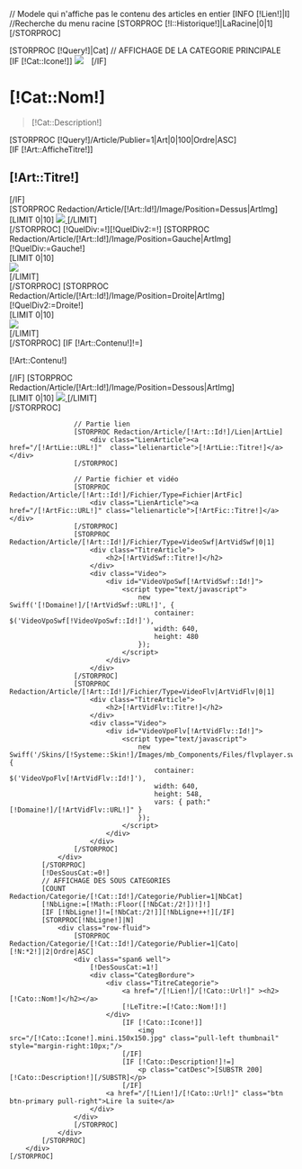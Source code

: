 // Modele qui n'affiche pas le contenu des articles en entier
[INFO [!Lien!]|I]
//Recherche du menu racine
[STORPROC [!I::Historique!]|LaRacine|0|1][/STORPROC]

<div class="row-fluid">
	[STORPROC [!Query!]|Cat]
		// AFFICHAGE DE LA CATEGORIE PRINCIPALE
		<div class="Redaction">
			<div class="well">
				[IF [!Cat::Icone!]]
					<img src="/[!Cat::Icone!].mini.300x150.jpg" class="pull-left thumbnail" style="margin-right:10px;"/>
				[/IF]
				<h1>[!Cat::Nom!]</h1>
				<blockquote>[!Cat::Description!]</blockquote>
			</div>
			[STORPROC [!Query!]/Article/Publier=1|Art|0|100|Ordre|ASC]
				<div class="Article CategBordureP well">
					[IF [!Art::AfficheTitre!]]
						<div class="TitreArticle">
							<h2>[!Art::Titre!]</h2>
						</div>
					[/IF]
					<div class="ArticleAvecImage">
						[STORPROC Redaction/Article/[!Art::Id!]/Image/Position=Dessus|ArtImg]
							<div class="ImageArticleDessusDessous">
								[LIMIT 0|10]
									<a href="/[!ArtImg::URL!]" title="[!Art::Titre!]" class="mb" rel="[[!Art::Id!]]">
										<img src="/[!ArtImg::URL!].limit.400x500.jpg" />
									</a>
								[/LIMIT]
							</div>
						[/STORPROC]
						[!QuelDiv:=!][!QuelDiv2:=!]
						[STORPROC Redaction/Article/[!Art::Id!]/Image/Position=Gauche|ArtImg]
							[!QuelDiv:=Gauche!]
							<div class="ImageArticleGauche">
								[LIMIT 0|10]
									<div>
										<a href="/[!ArtImg::URL!]" title="[!Art::Titre!]" class="mb" rel="[[!Art::Id!]]">
											<img src="/[!ArtImg::URL!].limit.150x150.jpg" />
										</a>
									</div>
								[/LIMIT]
							</div>
						[/STORPROC]
						[STORPROC Redaction/Article/[!Art::Id!]/Image/Position=Droite|ArtImg]
							[!QuelDiv2:=Droite!]
							<div class="ImageArticleDroite" >
								[LIMIT 0|10]
									<div>
										<a href="/[!ArtImg::URL!]" title="[!Art::Titre!]" class="mb" rel="[[!Art::Id!]]">
											<img src="/[!ArtImg::URL!].limit.150x150.jpg" />
										</a>
									</div>
								[/LIMIT]
							</div>
						[/STORPROC]
						[IF [!Art::Contenu!]!=]
							<p>
								[!Art::Contenu!]
							</p>
						[/IF]
						[STORPROC Redaction/Article/[!Art::Id!]/Image/Position=Dessous|ArtImg]
							<div class="ImageArticleDessusDessous">
								[LIMIT 0|10]
									<a href="/[!ArtImg::URL!]" title="[!Art::Titre!]" class="mb" rel="[[!Art::Id!]]">
										<img src="/[!ArtImg::URL!].limit.400x500.jpg" />
									</a>
								[/LIMIT]
							</div>
						[/STORPROC]
					</div>
					
					// Partie lien
					[STORPROC Redaction/Article/[!Art::Id!]/Lien|ArtLie]
						<div class="LienArticle"><a href="/[!ArtLie::URL!]"  class="lelienarticle">[!ArtLie::Titre!]</a></div>
					[/STORPROC]
	
					// Partie fichier et vidéo
					[STORPROC Redaction/Article/[!Art::Id!]/Fichier/Type=Fichier|ArtFic]
						<div class="LienArticle"><a href="/[!ArtFic::URL!]" class="lelienarticle">[!ArtFic::Titre!]</a></div>
					[/STORPROC]
					[STORPROC Redaction/Article/[!Art::Id!]/Fichier/Type=VideoSwf|ArtVidSwf|0|1]
						<div class="TitreArticle">
							<h2>[!ArtVidSwf::Titre!]</h2>
						</div>
						<div class="Video">
							<div id="VideoVpoSwf[!ArtVidSwf::Id!]">
								<script type="text/javascript">
									new Swiff('[!Domaine!]/[!ArtVidSwf::URL!]', {
										container: $('VideoVpoSwf[!VideoVpoSwf::Id!]'),
										width: 640,
										height: 480
									});
								</script>
							</div>
						</div>
					[/STORPROC]
					[STORPROC Redaction/Article/[!Art::Id!]/Fichier/Type=VideoFlv|ArtVidFlv|0|1]
						<div class="TitreArticle">
							<h2>[!ArtVidFlv::Titre!]</h2>
						</div>
						<div class="Video">
							<div id="VideoVpoFlv[!ArtVidFlv::Id!]">
								<script type="text/javascript">
									new Swiff('/Skins/[!Systeme::Skin!]/Images/mb_Components/Files/flvplayer.swf', {
										container: $('VideoVpoFlv[!ArtVidFlv::Id!]'),
										width: 640,
										height: 548,
										vars: { path:"[!Domaine!]/[!ArtVidFlv::URL!]" }
									});
								</script>	
							</div>
						</div>
					[/STORPROC]
				</div>
			[/STORPROC]
			[!DesSousCat:=0!]
			// AFFICHAGE DES SOUS CATEGORIES 
			[COUNT Redaction/Categorie/[!Cat::Id!]/Categorie/Publier=1|NbCat]
			[!NbLigne:=[!Math::Floor([!NbCat:/2!])!]!]
			[IF [!NbLigne!]!=[!NbCat:/2!]][!NbLigne++!][/IF]
			[STORPROC[!NbLigne!]|N]
				<div class="row-fluid">
					[STORPROC Redaction/Categorie/[!Cat::Id!]/Categorie/Publier=1|Cato|[!N:*2!]|2|Ordre|ASC]
					<div class="span6 well">
						[!DesSousCat:=1!]
						<div class="CategBordure">
							<div class="TitreCategorie">
								<a href="/[!Lien!]/[!Cato::Url!]" ><h2>[!Cato::Nom!]</h2></a>
								[!LeTitre:=[!Cato::Nom!]!]
							</div>
								[IF [!Cato::Icone!]]
									<img src="/[!Cato::Icone!].mini.150x150.jpg" class="pull-left thumbnail" style="margin-right:10px;"/>
								[/IF]
								[IF [!Cato::Description!]!=]
									<p class="catDesc">[SUBSTR 200][!Cato::Description!][/SUBSTR]</p>
								[/IF]
							<a href="/[!Lien!]/[!Cato::Url!]" class="btn btn-primary pull-right">Lire la suite</a>
						</div>
					</div>
					[/STORPROC]
				</div>
			[/STORPROC]
		</div>
	[/STORPROC]
</div>